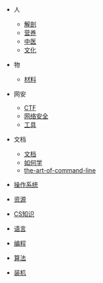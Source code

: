 * 人
    * [解剖](/Subject/Myology)
    * [营养](/Subject/Nutrition)
    * [中医](/Subject/中医)
    * [文化](/Subject/文化)

* 物
    * [材料](/Object/Material)

* 网安
    * [CTF](/CS/Cybersec/CTF)
    * [网络安全](/CS/Cybersec/Cybersec)
    * [工具](/CS/Cybersec/Tools)

* 文档
    * [文档](/CS/Document/Document)
    * [如何学](/CS/Document/Learn)
    * [the-art-of-command-line](/CS/Document/the-art-of-command-line)

* [操作系统](/CS/OS)
* [资源](/CS/Resource)
* [CS知识](/CS/CSKnow)
* [语言](/CS/Language)
* [编程](/CS/Prog)
* [算法](/CS/Algorithm)
* [装机](/CS/装机)